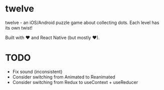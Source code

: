 # twelve
twelve - an iOS/Android puzzle game about collecting dots. Each level has its own twist!

Built with ♥ and React Native (but mostly ♥).

# TODO
* Fix sound (inconsistent)
* Consider switching from Animated to Reanimated
* Consider switching from Redux to useContext + useReducer
